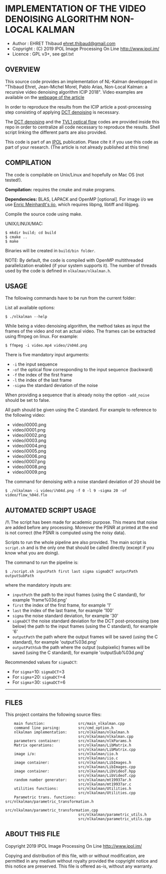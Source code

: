IMPLEMENTATION OF THE VIDEO DENOISING ALGORITHM NON-LOCAL KALMAN
================================================================

* Author    : EHRET Thibaud <ehret.thibaud@gmail.com>
* Copyright : (C) 2019 IPOL Image Processing On Line http://www.ipol.im/
* Licence   : GPL v3+, see gpl.txt

OVERVIEW
--------

This source code provides an implementation of NL-Kalman developped in "Thibaud Ehret,
Jean-Michel Morel, Pablo Arias, Non-Local Kalman: a recursive video denoising algorithm
ICIP 2018". Video examples are available on the 
[webpage of the article](https://tehret.github.io/nlkalman)

In order to reproduce the results from the ICIP article a post-processing step consisting
of applying [DCT denoising](http://www.ipol.im/pub/art/2017/201/) is necessary.

The [DCT denoising](http://www.ipol.im/pub/art/2017/201/) and the [TVL1 optical flow](http://www.ipol.im/pub/art/2013/26/) codes are provided inside this repo in order to centralize
all code necessary to reproduce the results. Shell script linking the different parts are 
also provided.

This code is part of an [IPOL](http://www.ipol.im/) publication. Plase cite it
if you use this code as part of your research. (The article is not already published 
at this time)

COMPILATION
-----------

The code is compilable on Unix/Linux and hopefully on Mac OS (not tested!). 

**Compilation:** requires the cmake and make programs.

**Dependencies:** BLAS, LAPACK and OpenMP [optional]. 
For image i/o we use [Enric Meinhardt's iio](https://github.com/mnhrdt/iio),
which requires libpng, libtiff and libjpeg.
 
Compile the source code using make.

UNIX/LINUX/MAC:
```
$ mkdir build; cd build
$ cmake ..
$ make
```

Binaries will be created in `build/bin folder`.

NOTE: By default, the code is compiled with OpenMP multithreaded
parallelization enabled (if your system supports it). 
The number of threads used by the code is defined in `nlkalman/nlkalman.h`.

USAGE
-----

The following commands have to be run from the current folder:

List all available options:</br>
```
$ ./nlkalman --help
```

While being a video denoising algorithm, the method takes as input the frames of the video 
and not an actual video. The frames can be extracted using ffmpeg on linux. For example: 
```
$ ffmpeg -i video.mp4 video/i%04d.png
```

There is five mandatory input arguments:
* `-i` the input sequence
* `-of` the optical flow corresponding to the input sequence (backward)
* `-f` the index of the first frame
* `-l` the index of the last frame
* `-sigma` the standard deviation of the noise

When providing a sequence that is already noisy the option `-add_noise` should be set to false.

All path should be given using the C standard. For example to reference to the following video:
* video/i0000.png
* video/i0001.png
* video/i0002.png
* video/i0003.png
* video/i0004.png
* video/i0005.png
* video/i0006.png
* video/i0007.png
* video/i0008.png
* video/i0009.png

The command for denoising with a noise standard deviation of 20 should be 
```
$ ./nlkalman -i video/i%04d.png -f 0 -l 9 -sigma 20 -of video/flow_%04d.flo
```

AUTOMATED SCRIPT USAGE
----------------------

/!\ The script has been made for academic purpose. This means that noise are added before
any processing. Moreover the PSNR at printed at the end is not correct (the PSNR is computed
using the noisy data).

Scripts to run the whole pipeline are also provided. The main script is `script.sh` and is
the only one that should be called directly (except if you know what you are doing).

The command to run the pipeline is:
```
$ ./script.sh inputPath first last sigma sigmaDCT outputPath outputSubPath
```
where the mandatory inputs are:
* `inputPath` the path to the input frames (using the C standard), for example 'frame%03d.png'
* `first` the index of the first frame, for example '1'
* `last` the index of the last frame, for example '100'
* `sigma` the noise standard deviation, for example '30'
* `sigmaDCT` the noise standard deviation for the DCT post-processing (see below) the path to the input frames (using the C standard), for example '6'
* `outputPath` the path where the output frames will be saved (using the C standard), for example 'output%03d.png'
* `outputPathSub` the path where the output (subpixelic) frames will be saved (using the C standard), for example 'outputSub%03d.png'

Recommended values for `sigmaDCT`: 
* For `sigma`=10: `sigmaDCT`=3
* For `sigma`=20: `sigmaDCT`=4
* For `sigma`=30: `sigmaDCT`=6

-----

FILES
-----

This project contains the following source files:
```
    main function:               src/main_nlkalman.cpp
    command line parsing:        src/cmd_option.h
    nlkalman implementation:     src/nlkalman/nlkalman.h
                                 src/nlkalman/nlkalman.cpp
    parameters container:        src/nlkalman/nlkParams.h
    Matrix operations:           src/nlkalman/LibMatrix.h
                                 src/nlkalman/LibMatrix.cpp
    image i/o:                   src/nlkalman/iio.h
                                 src/nlkalman/iio.c
    image container:             src/nlkalman/LibImages.h
                                 src/nlkalman/LibImages.cpp
    image container:             src/nlkalman/LibVideoT.hpp
                                 src/nlkalman/LibVideoT.cpp
    random number generator:     src/nlkalman/mt19937ar.h
                                 src/nlkalman/mt19937ar.c
    utilities functions:         src/nlkalman/Utilities.h
                                 src/nlkalman/Utilities.cpp
    Parametric trans. functions: src/nlkalman/parametric_transformation.h
                                 src/nlkalman/parametric_transformation.cpp
                                 src/nlkalman/parametric_utils.h
                                 src/nlkalman/parametric_utils.cpp
```

ABOUT THIS FILE
---------------

Copyright 2019 IPOL Image Processing On Line http://www.ipol.im/

Copying and distribution of this file, with or without modification,
are permitted in any medium without royalty provided the copyright
notice and this notice are preserved.  This file is offered as-is,
without any warranty.
